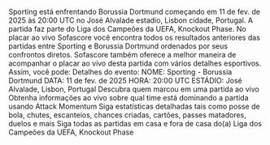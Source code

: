 Sporting está enfrentando Borussia Dortmund começando em 11 de fev. de 2025 às 20:00 UTC no José Alvalade estadio, Lisbon cidade, Portugal. A partida faz parte do Liga dos Campeões da UEFA, Knockout Phase.
No placar ao vivo Sofascore você encontra todos os resultados anteriores das partidas entre Sporting e Borussia Dortmund ordenados por seus confrontos diretos. Sofascore também oferece a melhor maneira de acompanhar o placar ao vivo desta partida com vários detalhes esportivos. Assim, você pode:
Detalhes do evento:
NOME: Sporting - Borussia Dortmund
DATA: 11 de fev. de 2025
HORA: 20:00 UTC
ESTÁDIO: José Alvalade, Lisbon, Portugal
Descubra quem marcou em uma partida ao vivo
Obtenha informações ao vivo sobre qual time está dominando a partida usando Attack Momentum
Siga estatísticas detalhadas tais como posse de bola, chutes, escanteios, chances criadas, cartões, passes matadores, duelos e mais
Siga todas as partidas em casa e fora de casa do(a) Liga dos Campeões da UEFA, Knockout Phase
